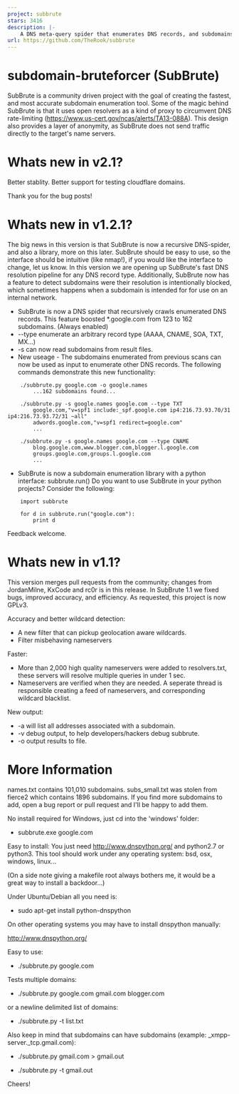 ```yaml
---
project: subbrute
stars: 3416
description: |-
    A DNS meta-query spider that enumerates DNS records, and subdomains.
url: https://github.com/TheRook/subbrute
---
```



subdomain-bruteforcer (SubBrute)
=====================
SubBrute is a community driven project with the goal of creating the fastest, and most accurate subdomain enumeration tool.  Some of the magic behind SubBrute is that it uses open resolvers as a kind of proxy to circumvent DNS rate-limiting (https://www.us-cert.gov/ncas/alerts/TA13-088A).  This design also provides a layer of anonymity, as SubBrute does not send traffic directly to the target's name servers.

Whats new in v2.1?
=====================
Better stablity. Better support for testing cloudflare domains.

Thank you for the bug posts!


Whats new in v1.2.1?
=====================
The big news in this version is that SubBrute is now a recursive DNS-spider, and also a library,  more on this later. SubBrute should be easy to use, so the interface should be intuitive (like nmap!), if you would like the interface to change,  let us know.  In this version we are opening up SubBrute's fast DNS resolution pipeline for any DNS record type. Additionally, SubBrute now has a feature to detect subdomains were their resolution is intentionally blocked, which sometimes happens when a subdomain is intended for for use on an internal network.
- SubBrute is now a DNS spider that recursively crawls enumerated DNS records. This feature boosted *.google.com from 123 to 162 subdomains. (Always enabled)
- --type enumerate an arbitrary record type (AAAA, CNAME, SOA, TXT, MX...)
- -s can now read subdomains from result files.
- New useage -  The subdomains enumerated from previous scans can now be used as input to enumerate other DNS records.  The following commands demonstrate this new functionality:
```
	./subbrute.py google.com -o google.names
		...162 subdomains found...

	./subbrute.py -s google.names google.com --type TXT
		google.com,"v=spf1 include:_spf.google.com ip4:216.73.93.70/31 ip4:216.73.93.72/31 ~all"
		adwords.google.com,"v=spf1 redirect=google.com"
		...

	./subbrute.py -s google.names google.com --type CNAME
		blog.google.com,www.blogger.com,blogger.l.google.com
		groups.google.com,groups.l.google.com
		...
```
- SubBrute is now a subdomain enumeration library with a python interface: subbrute.run()
Do you want to use SubBrute in your python projects? Consider the following:
```
	import subbrute

	for d in subbrute.run("google.com"):
		print d 
```
Feedback welcome.

Whats new in v1.1?
=====================
This version merges pull requests from the community; changes from JordanMilne, KxCode and rc0r is in this release.  In SubBrute 1.1 we fixed bugs, improved  accuracy, and efficiency.  As requested, this project is now GPLv3.

Accuracy and better wildcard detection:
 - A new filter that can pickup geolocation aware wildcards.
 - Filter misbehaving nameservers

Faster:
 - More than 2,000 high quality nameservers were added to resolvers.txt,  these servers will resolve multiple queries in under 1 sec.
 - Nameservers are verified when they are needed.  A seperate thread is responsible creating a feed of nameservers, and corresponding wildcard blacklist.

New output:
- -a will list all addresses associated with a subdomain.
- -v debug output,  to help developers/hackers debug subbrute.
- -o output results to file.

More Information
=====================

names.txt contains 101,010 subdomains.  subs_small.txt was stolen from fierce2 which contains 1896 subdomains.   If you find more subdomains to add,  open a bug report or pull request and I'll be happy to add them.

No install required for Windows,  just cd into the 'windows' folder:

 - subbrute.exe google.com

Easy to install:
You just need http://www.dnspython.org/ and python2.7 or python3.  This tool should work under any operating system:  bsd, osx, windows, linux...

(On a side note giving a makefile root always bothers me,  it would be a great way to install a backdoor...)

Under Ubuntu/Debian all you need is:

 - sudo apt-get install python-dnspython

On other operating systems you may have to install dnspython manually:

http://www.dnspython.org/ 

Easy to use:

 - ./subbrute.py google.com

Tests multiple domains:
 - ./subbrute.py google.com gmail.com blogger.com

or a newline delimited list of domains:
 - ./subbrute.py -t list.txt

Also keep in mind that subdomains can have subdomains (example: _xmpp-server._tcp.gmail.com):

 - ./subbrute.py gmail.com > gmail.out

 - ./subbrute.py -t gmail.out

Cheers!
